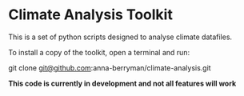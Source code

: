# Climate Analysis Toolkit

This is a set of python scripts designed to analyse climate datafiles.

To install a copy of the toolkit, open a terminal and run:

git clone git@github.com:anna-berryman/climate-analysis.git

**This code is currently in development and not all features will work**
